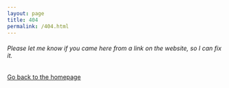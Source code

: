 ```yaml
---
layout: page
title: 404
permalink: /404.html
---
```



###### Please let me know if you came here from a link on the website, so I can fix it.

[Go back to the homepage](/)
